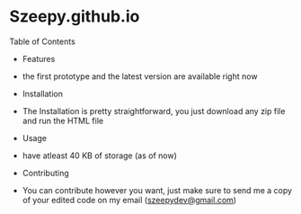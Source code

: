 # Szeepy.github.io

Table of Contents

- Features
- the first prototype and the latest version are available right now

- Installation
- The Installation is pretty straightforward, you just download any zip file and run the HTML file

- Usage
- have atleast 40 KB of storage (as of now)

- Contributing
- You can contribute however you want,
just make sure to send me a copy of your edited code on my email (szeepydev@gmail.com)
